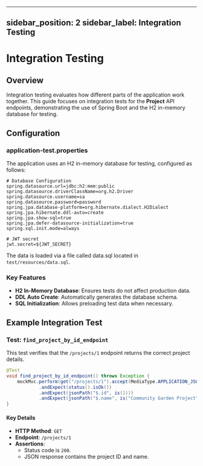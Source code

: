   ---
  sidebar_position: 2
  sidebar_label: Integration Testing
  ---

  # Integration Testing

  ## Overview

  Integration testing evaluates how different parts of the application work together. This guide focuses on integration tests for the **Project** API endpoints, demonstrating the use of Spring Boot and the H2 in-memory database for testing.

  ## Configuration

  ### application-test.properties

  The application uses an H2 in-memory database for testing, configured as follows:

  ```properties title="application-test.properties"w
  # Database Configuration
  spring.datasource.url=jdbc:h2:mem:public
  spring.datasource.driverClassName=org.h2.Driver
  spring.datasource.username=sa
  spring.datasource.password=password
  spring.jpa.database-platform=org.hibernate.dialect.H2Dialect
  spring.jpa.hibernate.ddl-auto=create
  spring.jpa.show-sql=true
  spring.jpa.defer-datasource-initialization=true
  spring.sql.init.mode=always

  # JWT secret
  jwt.secret=${JWT_SECRET}
  ```

  The data is loaded via a file called data.sql located in `test/resources/data.sql`.

  ### Key Features
  - **H2 In-Memory Database**: Ensures tests do not affect production data.
  - **DDL Auto Create**: Automatically generates the database schema.
  - **SQL Initialization**: Allows preloading test data when necessary.

  ## Example Integration Test

  ### Test: `find_project_by_id_endpoint`

  This test verifies that the `/projects/1` endpoint returns the correct project details.

  ```java
  @Test
  void find_project_by_id_endpoint() throws Exception {
      mockMvc.perform(get("/projects/1").accept(MediaType.APPLICATION_JSON))
              .andExpect(status().isOk())
              .andExpect(jsonPath("$.id", is(1)))
              .andExpect(jsonPath("$.name", is("Community Garden Project")));
  }
  ```

  #### Key Details
  - **HTTP Method**: `GET`
  - **Endpoint**: `/projects/1`
  - **Assertions**:
    - Status code is `200`.
    - JSON response contains the project ID and name.